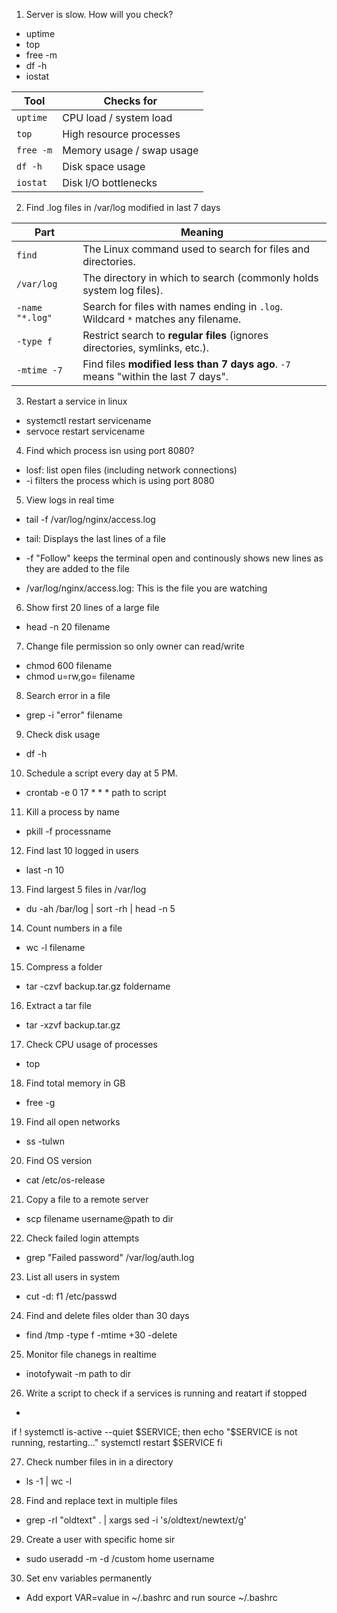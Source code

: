 1. Server is slow. How will you check?
- uptime
- top
- free -m
- df -h
- iostat

| Tool      | Checks for                |
| --------- | ------------------------- |
| `uptime`  | CPU load / system load    |
| `top`     | High resource processes   |
| `free -m` | Memory usage / swap usage |
| `df -h`   | Disk space usage          |
| `iostat`  | Disk I/O bottlenecks      |

2. Find .log files in /var/log modified in last 7 days

| Part            | Meaning                                                                            |
| --------------- | ---------------------------------------------------------------------------------- |
| `find`          | The Linux command used to search for files and directories.                        |
| `/var/log`      | The directory in which to search (commonly holds system log files).                |
| `-name "*.log"` | Search for files with names ending in `.log`. Wildcard `*` matches any filename.   |
| `-type f`       | Restrict search to **regular files** (ignores directories, symlinks, etc.).        |
| `-mtime -7`     | Find files **modified less than 7 days ago**. `-7` means "within the last 7 days". |

3. Restart a service in linux
- systemctl restart servicename
- servoce restart servicename

4. Find which process isn using port 8080?
- losf: list open files (including network connections)
- -i filters the process which is using port 8080

5. View logs in real time
- tail -f /var/log/nginx/access.log

- tail: Displays the last lines of a file
- -f "Follow" keeps the terminal open and continously shows new lines as they are added to the file
- /var/log/nginx/access.log: This is the file you are watching

6. Show first 20 lines of a large file
- head -n 20 filename

7. Change file permission so only owner can read/write
- chmod 600 filename
- chmod u=rw,go= filename

8. Search error in a file
- grep -i "error" filename

9. Check disk usage 
- df -h

10. Schedule a script every day at 5 PM.
- crontab -e 0 17 * * * path to script

11. Kill a process by name
- pkill -f processname

12. Find last 10 logged in users
- last -n 10

13. Find largest 5 files in /var/log
- du -ah /bar/log | sort -rh | head -n 5

14. Count numbers in a file 
- wc -l filename

15. Compress a folder
- tar -czvf backup.tar.gz foldername

16. Extract a tar file
- tar -xzvf backup.tar.gz

17. Check CPU usage of processes
- top

18. Find total memory in GB
- free -g

19. Find all open networks
- ss -tulwn

20. Find OS version
- cat /etc/os-release

21. Copy a file to a remote server
- scp filename username@path to dir

22. Check failed login attempts
- grep "Failed password" /var/log/auth.log

23. List all users in system
- cut -d: f1 /etc/passwd

24. Find and delete files older than 30 days
- find /tmp -type f -mtime +30 -delete

25. Monitor file chanegs in realtime
- inotofywait -m path to dir

26. Write a script to check if a services is running and reatart if stopped
- 
if ! systemctl is-active --quiet $SERVICE; then
    echo "$SERVICE is not running, restarting..."
    systemctl restart $SERVICE
fi

27. Check number files in in a directory
- ls -1 | wc -l

28. Find and replace text in multiple files
- grep -rl "oldtext" . | xargs sed -i 's/oldtext/newtext/g'

29. Create a user with specific home sir
- sudo useradd -m -d /custom home username

30. Set env variables permanently
- Add export VAR=value in ~/.bashrc
and run source ~/.bashrc





